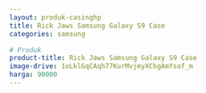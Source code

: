 ```yaml
---
layout: produk-casinghp
title: Rick Jaws Samsung Galaxy S9 Case
categories: samsung

# Produk
product-title: Rick Jaws Samsung Galaxy S9 Case
image-drive: 1oLklGqCAqh77KurMvjmyXCbgAmYsof_m
harga: 90000
---
```


